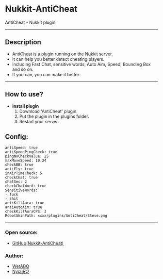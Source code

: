 # Nukkit-AntiCheat
AntiCheat  - Nukkit plugin

--------

## Description

  - AntiCheat is a plugin running on the Nukkit server.
  - It can help you better detect cheating players.
  - Including Fast Chat, sensitive words, Auto Aim, Speed, Bounding Box and so on.
  - If you can, you can make it better.

--------

## How to use?

- **Install plugin**
  1. Download 'AntiCheat' plugin.
  2. Put the plugin in the plugins folder.
  3. Restart your server.

## Config:
```
antiSpeed: true
antiSpeedPingCheck: true
pingNoCheckValue: 25
maxMoveSpeed: 10.24
checkBB: true
antiFly: true
inAirTimeCheck: 5
checkChat: true
chatSec: 2
checkChatWord: true
SensitiveWords:
- fuck
- shit
antiKillAura: true
antiAutoAim: true
checkKillAuraCPS: 3
RobotSkinPath: xxxx/plugins/AntiCheat/Steve.png
```

--------

### Open source:

- [GitHub(Nukkit-AntiCheat)](https://github.com/WetABQ/Nukkit-AntiCheat)

### Author:

- [WetABQ](https://github.com/WetABQ)
- [NycuRO](https://github.com/NycuRO)
